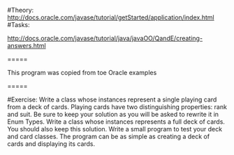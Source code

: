 #Theory:
http://docs.oracle.com/javase/tutorial/getStarted/application/index.html
#Tasks:

http://docs.oracle.com/javase/tutorial/java/javaOO/QandE/creating-answers.html

=====

This program was copied from toe Oracle examples

=====

#Exercise:
Write a class whose instances represent a single playing card from a deck of cards. Playing cards have two
distinguishing properties: rank and suit. Be sure to keep your solution as you will be asked to rewrite it in Enum Types.
Write a class whose instances represents a full deck of cards. You should also keep this solution.
Write a small program to test your deck and card classes. The program can be as simple as creating a deck of cards and displaying its cards.
